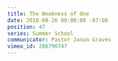 ```yaml
---
title: The Weakness of One
date: 2018-08-26 00:00:00 -07:00
position: 47
series: Summer School
communicator: Pastor Jason Graves
vimeo_id: 286796747
---
```


